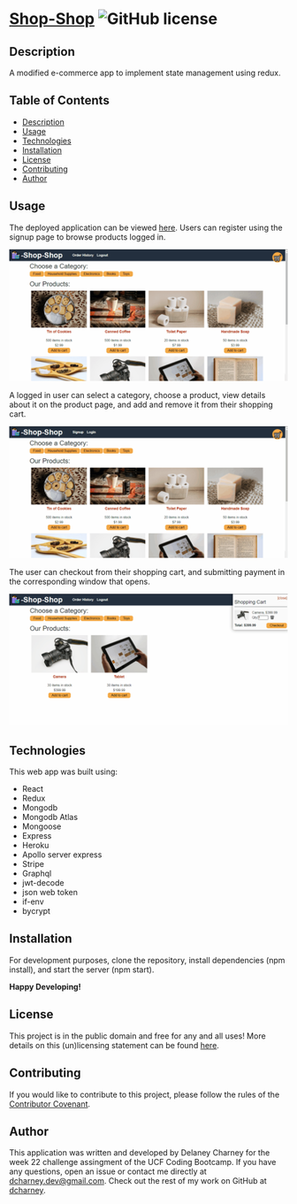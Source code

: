 # [Shop-Shop](https://dcharney-shop-shop.herokuapp.com/) ![GitHub license](https://img.shields.io/badge/License-Unlicense-blue.svg)
 
## Description

A modified e-commerce app to implement state management using redux.

## Table of Contents
- [Description](#description)
- [Usage](#usage)
- [Technologies](#technologies)
- [Installation](#installation)
- [License](#license)
- [Contributing](#contributing)
- [Author](#author)

## Usage

The deployed application can be viewed [here](https://dcharney-shop-shop.herokuapp.com/). Users can register using the signup page to browse products logged in.

![gif of signing up](./README/22-state-homework-demo-02.gif)

A logged in user can select a category, choose a product, view details about it on the product page, and add and remove it from their shopping cart.

![gif of browsing products](./README/22-state-homework-demo-01.gif)

The user can checkout from their shopping cart, and submitting payment in the corresponding window that opens.

![gif of checking out](./README/22-state-homework-demo-03.gif)

## Technologies

This web app was built using:

- React
- Redux
- Mongodb
- Mongodb Atlas
- Mongoose
- Express
- Heroku
- Apollo server express
- Stripe
- Graphql
- jwt-decode
- json web token
- if-env
- bycrypt

## Installation

For development purposes, clone the repository, install dependencies (npm install), and start the server (npm start).

**Happy Developing!**

## License

This project is in the public domain and free for any and all uses! More details on this (un)licensing statement can be found [here](https://unlicense.org/).

## Contributing

If you would like to contribute to this project, please follow the rules of the [Contributor Covenant](https://www.contributor-covenant.org/).

## Author

This application was written and developed by Delaney Charney for the week 22 challenge assingment of the UCF Coding Bootcamp. If you have any questions, open an issue or contact me directly at dcharney.dev@gmail.com. Check out the rest of my work on GitHub at [dcharney](https://github.com/dcharney).